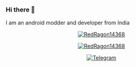 ### Hi there 👋

<!--
**redragon14368/redragon14368** is a ✨ _special_ ✨ repository because its `README.md` (this file) appears on your GitHub profile.

Here are some ideas to get you started:

- 🔭 I’m currently working on ...
- 🌱 I’m currently learning ...
- 👯 I’m looking to collaborate on ...
- 🤔 I’m looking for help with ...
- 💬 Ask me about ...
- 📫 How to reach me: ...
- 😄 Pronouns: ...
- ⚡ Fun fact: ...
-->

I am an android modder and developer from India


<p align="center"><a href="https://github.com/redragon14368"><img title="RedRagon14368" src="https://github-readme-stats.vercel.app/api?username=redragon14368&show_icons=true&include_all_commits=true&theme=chartreuse-dark&cache_seconds=3200"></a>
</p>

<p align="center">
<a href="https://github.com/redragon14368"><img title="RedRagon14368" src="https://github-readme-stats.vercel.app/api/top-langs/?username=redragon14368&layout=compact"></a>
</p>

<p align="center">
<a href="https://t.me/GoldenBoot"><img title="Telegram" src="https://img.shields.io/badge/Telegram-black?style=for-the-badge&logo=Telegram"></a>